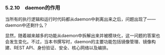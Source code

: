### 5.2.10　daemon的作用

当所有的执行逻辑和运行时代码都从daemon中剥离出来之后，问题出现了——daemon中还剩什么？

显然，随着越来越多的功能从daemon中拆解出来并被模块化，这一问题的答案也会发生变化。不过，当本书撰写时，daemon的主要功能包括镜像管理、镜像构建、REST API、身份验证、安全、核心网络以及编排。

